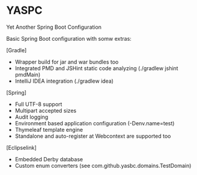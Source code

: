 YASPC
=================================

Yet Another Spring Boot Configuration

Basic Spring Boot configuration with somw extras:

[Gradle]
- Wrapper build for jar and war bundles too
- Integrated PMD and JSHint static code analyzing (./gradlew jshint pmdMain)
- IntelliJ IDEA integration (./gradlew idea)

[Spring]
- Full UTF-8 support
- Multipart accepted sizes
- Audit logging
- Environment based application configuration (-Denv.name=test)
- Thymeleaf template engine
- Standalone and auto-register at Webcontext are supported too

[Eclipselink]
- Embedded Derby database
- Custom enum converters (see com.github.yasbc.domains.TestDomain)
